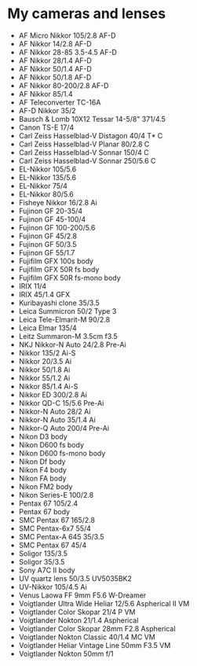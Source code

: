 # My cameras and lenses

- AF Micro Nikkor 105/2.8 AF-D
- AF Nikkor 14/2.8 AF-D
- AF Nikkor 28-85 3.5-4.5 AF-D
- AF Nikkor 28/1.4 AF-D
- AF Nikkor 50/1.4 AF-D
- AF Nikkor 50/1.8 AF-D
- AF Nikkor 80-200/2.8 AF-D
- AF Nikkor 85/1.4
- AF Teleconverter TC-16A
- AF-D Nikkor 35/2
- Bausch & Lomb 10X12 Tessar 14-5/8" 371/4.5
- Canon TS-E 17/4
- Carl Zeiss Hasselblad-V Distagon 40/4 T* C
- Carl Zeiss Hasselblad-V Planar 80/2.8 C
- Carl Zeiss Hasselblad-V Sonnar 150/4 C
- Carl Zeiss Hasselblad-V Sonnar 250/5.6 C
- EL-Nikkor 105/5.6
- EL-Nikkor 135/5.6
- EL-Nikkor 75/4
- EL-Nikkor 80/5.6
- Fisheye Nikkor 16/2.8 Ai
- Fujinon GF 20-35/4
- Fujinon GF 45-100/4
- Fujinon GF 100-200/5.6
- Fujinon GF 45/2.8
- Fujinon GF 50/3.5
- Fujinon GF 55/1.7
- Fujifilm GFX 100s body
- Fujifilm GFX 50R fs body
- Fujifilm GFX 50R fs-mono body
- IRIX 11/4
- IRIX 45/1.4 GFX
- Kuribayashi clone 35/3.5
- Leica Summicron 50/2 Type 3
- Leica Tele-Elmarit-M 90/2.8
- Leica Elmar 135/4
- Leitz Summaron-M 3.5cm f3.5
- NKJ Nikkor-N Auto 24/2.8 Pre-Ai
- Nikkor 135/2 Ai-S
- Nikkor 20/3.5 Ai
- Nikkor 50/1.8 Ai
- Nikkor 55/1.2 Ai
- Nikkor 85/1.4 Ai-S
- Nikkor ED 300/2.8 Ai
- Nikkor QD-C 15/5.6 Pre-Ai
- Nikkor-N Auto 28/2 Ai
- Nikkor-N Auto 35/1.4 Ai
- Nikkor-Q Auto 200/4 Pre-Ai
- Nikon D3 body
- Nikon D600 fs body
- Nikon D600 fs-mono body
- Nikon Df body
- Nikon F4 body
- Nikon FA body
- Nikon FM2 body
- Nikon Series-E 100/2.8
- Pentax 67 105/2.4
- Pentax 67 body
- SMC Pentax 67 165/2.8
- SMC Pentax-6x7 55/4
- SMC Pentax-A 645 35/3.5
- SMC Pentax 67 45/4
- Soligor 135/3.5
- Soligor 35/3.5
- Sony A7C II body
- UV quartz lens 50/3.5 UV5035BK2
- UV-Nikkor 105/4.5 Ai
- Venus Laowa FF 9mm F5.6 W-Dreamer
- Voigtlander Ultra Wide Heliar 12/5.6 Aspherical II VM
- Voigtlander Color Skopar 21/4 P VM
- Voigtlander Nokton 21/1.4 Aspherical
- Voigtlander Color Skopar 28mm F2.8 Aspherical
- Voigtlander Nokton Classic 40/1.4 MC VM
- Voigtlander Heliar Vintage Line 50mm F3.5 VM
- Voigtlander Nokton 50mm f/1
